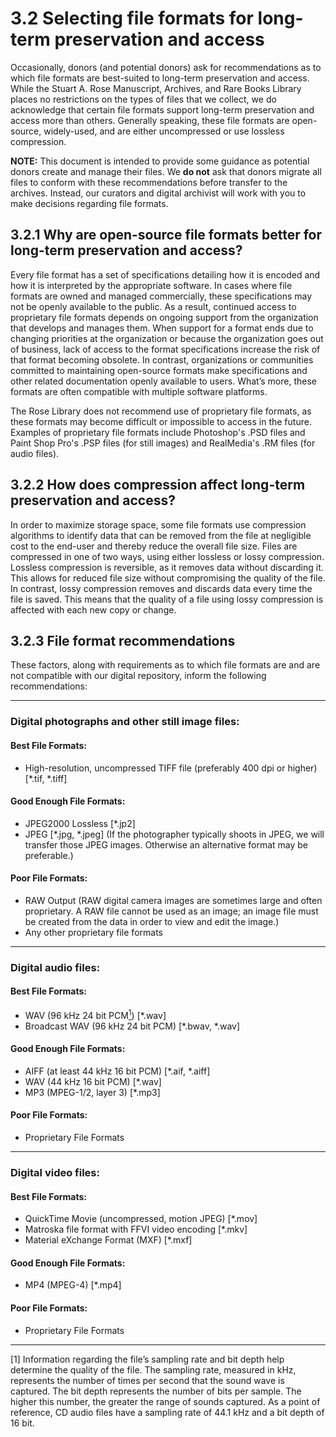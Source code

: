 # 3.2 Selecting file formats for long-term preservation and access

Occasionally, donors (and potential donors) ask for recommendations as to which file formats are best-suited to long-term preservation and access. While the Stuart A. Rose Manuscript, Archives, and Rare Books Library places no restrictions on the types of files that we collect, we do acknowledge that certain file formats support long-term preservation and access more than others. Generally speaking, these file formats are open-source, widely-used, and are either uncompressed or use lossless compression.

**NOTE:** This document is intended to provide some guidance as potential donors create and manage their files. We **do not** ask that donors migrate all files to conform with these recommendations before transfer to the archives. Instead, our curators and digital archivist will work with you to make decisions regarding file formats.

## 3.2.1 Why are open-source file formats better for long-term preservation and access?

Every file format has a set of specifications detailing how it is encoded and how it is interpreted by the appropriate software. In cases where file formats are owned and managed commercially, these specifications may not be openly available to the public. As a result, continued access to proprietary file formats depends on ongoing support from the organization that develops and manages them. When support for a format ends due to changing priorities at the organization or because the organization goes out of business, lack of access to the format specifications increase the risk of that format becoming obsolete. In contrast, organizations or communities committed to maintaining open-source formats make specifications and other related documentation openly available to users. What’s more, these formats are often compatible with multiple software platforms.

The Rose Library does not recommend use of proprietary file formats, as these formats may become difficult or impossible to access in the future. Examples of proprietary file formats include Photoshop's .PSD files and Paint Shop Pro's .PSP files (for still images) and RealMedia's .RM files (for audio files).

## 3.2.2 How does compression affect long-term preservation and access? 

In order to maximize storage space, some file formats use compression algorithms to identify data that can be removed from the file at negligible cost to the end-user and thereby reduce the overall file size. Files are compressed in one of two ways, using either lossless or lossy compression. Lossless compression is reversible, as it removes data without discarding it. This allows for reduced file size without compromising the quality of the file. In contrast, lossy compression removes and discards data every time the file is saved. This means that the quality of a file using lossy compression is affected with each new copy or change.

## 3.2.3 File format recommendations

These factors, along with requirements as to which file formats are and are not compatible with our digital repository, inform the following recommendations:

---

### Digital photographs and other still image files:

#### Best File Formats:

* High-resolution, uncompressed TIFF file (preferably 400 dpi or higher) [*.tif, *.tiff]                                                              

#### Good Enough File Formats: 

* JPEG2000 Lossless [*.jp2] 
* JPEG [*.jpg, *.jpeg] (If the photographer typically shoots in JPEG, we will transfer those JPEG images. Otherwise an alternative format may be preferable.)  

#### Poor File Formats: 

* RAW Output (RAW digital camera images are sometimes large and often proprietary. A RAW file cannot be used as an image; an image file must be created from the data in order to view and edit the image.) 
* Any other proprietary file formats

---

### Digital audio files:

#### Best File Formats:  

* WAV (96 kHz 24 bit PCM<a href="#anchor1"><sup>1</sup></a>) [*.wav]  
* Broadcast WAV (96 kHz 24 bit PCM) [*.bwav, *.wav]                        
      
#### Good Enough File Formats:

* AIFF (at least 44 kHz 16 bit PCM) [*.aif, *.aiff]
* WAV (44 kHz 16 bit PCM) [*.wav]      
* MP3 (MPEG-1/2, layer 3) [*.mp3]                                                

#### Poor File Formats:

* Proprietary File Formats  

---

### Digital video files:

#### Best File Formats:

* QuickTime Movie (uncompressed, motion JPEG) [*.mov]
* Matroska file format with FFVI video encoding [*.mkv]  
* Material eXchange Format (MXF) [*.mxf]                                                   
#### Good Enough File Formats:

* MP4 (MPEG-4) [*.mp4]                                            

#### Poor File Formats:

* Proprietary File Formats  

---

<a id="anchor1">[1]</a> Information regarding the file’s sampling rate and bit depth help determine the quality of the file. The sampling rate, measured in kHz, represents the number of times per second that the sound wave is captured. The bit depth represents the number of bits per sample. The higher this number, the greater the range of sounds captured. As a point of reference, CD audio files have a sampling rate of 44.1 kHz and a bit depth of 16 bit.